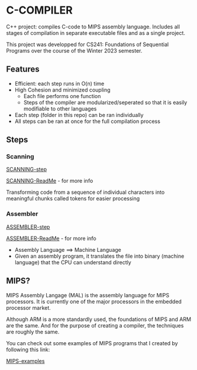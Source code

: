 # C-COMPILER
C++ project: compiles C-code to MIPS assembly language. Includes all stages of compilation in separate executable files and as a single project. 

This project was developped for CS241: Foundations of Sequential Programs over the course of the Winter 2023 semester. 

## Features 
* Efficient: each step runs in O(n) time
* High Cohesion and minimized coupling 
  * Each file performs one function
  * Steps of the compiler are modularized/seperated so that it is easily modifiable to other languages
* Each step (folder in this repo) can be ran individually
* All steps can be ran at once for the full compilation process

## Steps
### Scanning

[SCANNING-step](https://github.com/Romanhudaj11/C-COMPILER/tree/main/SCANNER)

[SCANNING-ReadMe](https://github.com/Romanhudaj11/C-COMPILER/blob/main/SCANNER/SCANNER-ReadMe.md) - for more info

Transforming code from a sequence of individual characters into meaningful chunks called tokens for easier processing
  
  
### Assembler

[ASSEMBLER-step](https://github.com/Romanhudaj11/C-COMPILER/tree/main/ASSEMBLER)

[ASSEMBLER-ReadMe](https://github.com/Romanhudaj11/C-COMPILER/blob/main/ASSEMBLER/ASSEMBLER-ReadMe.md) - for more info

  *  Assembly Language ==> Machine Language
  *  Given an assembly program, it translates the file into binary (machine language) that the CPU can understand directly 

## MIPS?

MIPS Assembly Langage (MAL) is the assembly language for MIPS processors. It is currently one of the major processors in the embedded processor market.

Although ARM is a more standardly used, the foundations of MIPS and ARM are the same. And for the purpose of creating a compiler, the techniques are roughly the same. 

You can check out some examples of MIPS programs that I created by following this link: 

  [MIPS-examples](https://github.com/Romanhudaj11/C-COMPILER/tree/main/MIPS%20examples)
